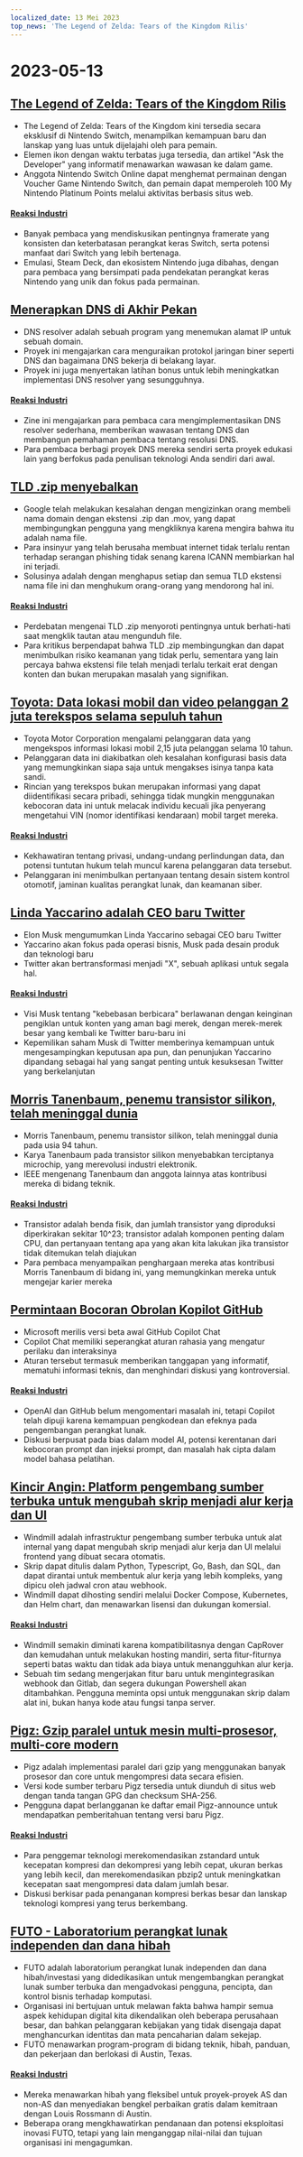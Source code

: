 ```yaml
---
localized_date: 13 Mei 2023
top_news: 'The Legend of Zelda: Tears of the Kingdom Rilis'
---
```


# 2023-05-13

## [The Legend of Zelda: Tears of the Kingdom Rilis](https://www.zelda.com/tears-of-the-kingdom/)

- The Legend of Zelda: Tears of the Kingdom kini tersedia secara eksklusif di Nintendo Switch, menampilkan kemampuan baru dan lanskap yang luas untuk dijelajahi oleh para pemain.
- Elemen ikon dengan waktu terbatas juga tersedia, dan artikel "Ask the Developer" yang informatif menawarkan wawasan ke dalam game.
- Anggota Nintendo Switch Online dapat menghemat permainan dengan Voucher Game Nintendo Switch, dan pemain dapat memperoleh 100 My Nintendo Platinum Points melalui aktivitas berbasis situs web.

#### [Reaksi Industri](http://news.ycombinator.com/item?id=35912318)

- Banyak pembaca yang mendiskusikan pentingnya framerate yang konsisten dan keterbatasan perangkat keras Switch, serta potensi manfaat dari Switch yang lebih bertenaga.
- Emulasi, Steam Deck, dan ekosistem Nintendo juga dibahas, dengan para pembaca yang bersimpati pada pendekatan perangkat keras Nintendo yang unik dan fokus pada permainan.

## [Menerapkan DNS di Akhir Pekan](https://implement-dns.wizardzines.com/)

- DNS resolver adalah sebuah program yang menemukan alamat IP untuk sebuah domain.
- Proyek ini mengajarkan cara menguraikan protokol jaringan biner seperti DNS dan bagaimana DNS bekerja di belakang layar.
- Proyek ini juga menyertakan latihan bonus untuk lebih meningkatkan implementasi DNS resolver yang sesungguhnya.

#### [Reaksi Industri](http://news.ycombinator.com/item?id=35916064)

- Zine ini mengajarkan para pembaca cara mengimplementasikan DNS resolver sederhana, memberikan wawasan tentang DNS dan membangun pemahaman pembaca tentang resolusi DNS.
- Para pembaca berbagi proyek DNS mereka sendiri serta proyek edukasi lain yang berfokus pada penulisan teknologi Anda sendiri dari awal.

## [TLD .zip menyebalkan](https://financialstatement.zip/)

- Google telah melakukan kesalahan dengan mengizinkan orang membeli nama domain dengan ekstensi .zip dan .mov, yang dapat membingungkan pengguna yang mengkliknya karena mengira bahwa itu adalah nama file.
- Para insinyur yang telah berusaha membuat internet tidak terlalu rentan terhadap serangan phishing tidak senang karena ICANN membiarkan hal ini terjadi.
- Solusinya adalah dengan menghapus setiap dan semua TLD ekstensi nama file ini dan menghukum orang-orang yang mendorong hal ini.

#### [Reaksi Industri](http://news.ycombinator.com/item?id=35920336)

- Perdebatan mengenai TLD .zip menyoroti pentingnya untuk berhati-hati saat mengklik tautan atau mengunduh file.
- Para kritikus berpendapat bahwa TLD .zip membingungkan dan dapat menimbulkan risiko keamanan yang tidak perlu, sementara yang lain percaya bahwa ekstensi file telah menjadi terlalu terkait erat dengan konten dan bukan merupakan masalah yang signifikan.

## [Toyota: Data lokasi mobil dan video pelanggan 2 juta terekspos selama sepuluh tahun](https://www.bleepingcomputer.com/news/security/toyota-car-location-data-of-2-million-customers-exposed-for-ten-years/)

- Toyota Motor Corporation mengalami pelanggaran data yang mengekspos informasi lokasi mobil 2,15 juta pelanggan selama 10 tahun.
- Pelanggaran data ini diakibatkan oleh kesalahan konfigurasi basis data yang memungkinkan siapa saja untuk mengakses isinya tanpa kata sandi.
- Rincian yang terekspos bukan merupakan informasi yang dapat diidentifikasi secara pribadi, sehingga tidak mungkin menggunakan kebocoran data ini untuk melacak individu kecuali jika penyerang mengetahui VIN (nomor identifikasi kendaraan) mobil target mereka.

#### [Reaksi Industri](http://news.ycombinator.com/item?id=35919133)

- Kekhawatiran tentang privasi, undang-undang perlindungan data, dan potensi tuntutan hukum telah muncul karena pelanggaran data tersebut.
- Pelanggaran ini menimbulkan pertanyaan tentang desain sistem kontrol otomotif, jaminan kualitas perangkat lunak, dan keamanan siber.

## [Linda Yaccarino adalah CEO baru Twitter](https://twitter.com/elonmusk/status/1657050349608501249)

- Elon Musk mengumumkan Linda Yaccarino sebagai CEO baru Twitter
- Yaccarino akan fokus pada operasi bisnis, Musk pada desain produk dan teknologi baru
- Twitter akan bertransformasi menjadi "X", sebuah aplikasi untuk segala hal.

#### [Reaksi Industri](http://news.ycombinator.com/item?id=35917912)

- Visi Musk tentang "kebebasan berbicara" berlawanan dengan keinginan pengiklan untuk konten yang aman bagi merek, dengan merek-merek besar yang kembali ke Twitter baru-baru ini
- Kepemilikan saham Musk di Twitter memberinya kemampuan untuk mengesampingkan keputusan apa pun, dan penunjukan Yaccarino dipandang sebagai hal yang sangat penting untuk kesuksesan Twitter yang berkelanjutan

## [Morris Tanenbaum, penemu transistor silikon, telah meninggal dunia](https://spectrum.ieee.org/in-memoriam-may-2023)

- Morris Tanenbaum, penemu transistor silikon, telah meninggal dunia pada usia 94 tahun.
- Karya Tanenbaum pada transistor silikon menyebabkan terciptanya microchip, yang merevolusi industri elektronik.
- IEEE mengenang Tanenbaum dan anggota lainnya atas kontribusi mereka di bidang teknik.

#### [Reaksi Industri](http://news.ycombinator.com/item?id=35920261)

- Transistor adalah benda fisik, dan jumlah transistor yang diproduksi diperkirakan sekitar 10^23; transistor adalah komponen penting dalam CPU, dan pertanyaan tentang apa yang akan kita lakukan jika transistor tidak ditemukan telah diajukan
- Para pembaca menyampaikan penghargaan mereka atas kontribusi Morris Tanenbaum di bidang ini, yang memungkinkan mereka untuk mengejar karier mereka

## [Permintaan Bocoran Obrolan Kopilot GitHub](https://twitter.com/marvinvonhagen/status/1657060506371346432)

- Microsoft merilis versi beta awal GitHub Copilot Chat
- Copilot Chat memiliki seperangkat aturan rahasia yang mengatur perilaku dan interaksinya
- Aturan tersebut termasuk memberikan tanggapan yang informatif, mematuhi informasi teknis, dan menghindari diskusi yang kontroversial.

#### [Reaksi Industri](http://news.ycombinator.com/item?id=35921375)

- OpenAI dan GitHub belum mengomentari masalah ini, tetapi Copilot telah dipuji karena kemampuan pengkodean dan efeknya pada pengembangan perangkat lunak.
- Diskusi berpusat pada bias dalam model AI, potensi kerentanan dari kebocoran prompt dan injeksi prompt, dan masalah hak cipta dalam model bahasa pelatihan.

## [Kincir Angin: Platform pengembang sumber terbuka untuk mengubah skrip menjadi alur kerja dan UI](https://github.com/windmill-labs/windmill)

- Windmill adalah infrastruktur pengembang sumber terbuka untuk alat internal yang dapat mengubah skrip menjadi alur kerja dan UI melalui frontend yang dibuat secara otomatis.
- Skrip dapat ditulis dalam Python, Typescript, Go, Bash, dan SQL, dan dapat dirantai untuk membentuk alur kerja yang lebih kompleks, yang dipicu oleh jadwal cron atau webhook.
- Windmill dapat dihosting sendiri melalui Docker Compose, Kubernetes, dan Helm chart, dan menawarkan lisensi dan dukungan komersial.

#### [Reaksi Industri](http://news.ycombinator.com/item?id=35920082)

- Windmill semakin diminati karena kompatibilitasnya dengan CapRover dan kemudahan untuk melakukan hosting mandiri, serta fitur-fiturnya seperti batas waktu dan tidak ada biaya untuk menangguhkan alur kerja.
- Sebuah tim sedang mengerjakan fitur baru untuk mengintegrasikan webhook dan Gitlab, dan segera dukungan Powershell akan ditambahkan. Pengguna meminta opsi untuk menggunakan skrip dalam alat ini, bukan hanya kode atau fungsi tanpa server.

## [Pigz: Gzip paralel untuk mesin multi-prosesor, multi-core modern](https://zlib.net/pigz/)

- Pigz adalah implementasi paralel dari gzip yang menggunakan banyak prosesor dan core untuk mengompresi data secara efisien.
- Versi kode sumber terbaru Pigz tersedia untuk diunduh di situs web dengan tanda tangan GPG dan checksum SHA-256.
- Pengguna dapat berlangganan ke daftar email Pigz-announce untuk mendapatkan pemberitahuan tentang versi baru Pigz.

#### [Reaksi Industri](http://news.ycombinator.com/item?id=35914447)

- Para penggemar teknologi merekomendasikan zstandard untuk kecepatan kompresi dan dekompresi yang lebih cepat, ukuran berkas yang lebih kecil, dan merekomendasikan pbzip2 untuk meningkatkan kecepatan saat mengompresi data dalam jumlah besar.
- Diskusi berkisar pada penanganan kompresi berkas besar dan lanskap teknologi kompresi yang terus berkembang.

## [FUTO - Laboratorium perangkat lunak independen dan dana hibah](https://futo.org/)

- FUTO adalah laboratorium perangkat lunak independen dan dana hibah/investasi yang didedikasikan untuk mengembangkan perangkat lunak sumber terbuka dan mengadvokasi pengguna, pencipta, dan kontrol bisnis terhadap komputasi.
- Organisasi ini bertujuan untuk melawan fakta bahwa hampir semua aspek kehidupan digital kita dikendalikan oleh beberapa perusahaan besar, dan bahkan pelanggaran kebijakan yang tidak disengaja dapat menghancurkan identitas dan mata pencaharian dalam sekejap.
- FUTO menawarkan program-program di bidang teknik, hibah, panduan, dan pekerjaan dan berlokasi di Austin, Texas.

#### [Reaksi Industri](http://news.ycombinator.com/item?id=35911406)

- Mereka menawarkan hibah yang fleksibel untuk proyek-proyek AS dan non-AS dan menyediakan bengkel perbaikan gratis dalam kemitraan dengan Louis Rossmann di Austin.
- Beberapa orang mengkhawatirkan pendanaan dan potensi eksploitasi inovasi FUTO, tetapi yang lain menganggap nilai-nilai dan tujuan organisasi ini mengagumkan.
